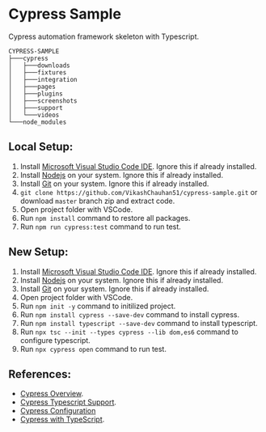 # Cypress Sample
Cypress automation framework skeleton with Typescript.

```
CYPRESS-SAMPLE
├───cypress
│   ├───downloads
│   ├───fixtures
│   ├───integration
│   ├───pages
│   ├───plugins
│   ├───screenshots
│   ├───support
│   └───videos
└───node_modules
```

## Local Setup:
1. Install [Microsoft Visual Studio Code IDE](https://code.visualstudio.com). Ignore this if already installed.
3. Install [Nodejs](https://nodejs.org/) on your system. Ignore this if already installed.
4. Install [Git](https://git-scm.com/download/) on your system. Ignore this if already installed.
5. ```git clone https://github.com/VikashChauhan51/cypress-sample.git``` or download `master` branch zip and extract code.
6. Open project folder with VSCode.
7.  Run  `npm install` command to restore all packages.
8.  Run `npm run cypress:test` command to run test.


## New Setup:
1. Install [Microsoft Visual Studio Code IDE](https://code.visualstudio.com). Ignore this if already installed.
3. Install [Nodejs](https://nodejs.org/) on your system. Ignore this if already installed.
4. Install [Git](https://git-scm.com/download/) on your system. Ignore this if already installed.
5. Open project folder with VSCode.
6. Run `npm init -y` command to initilized project.
7. Run `npm install cypress --save-dev` command to install cypress.
8. Run `npm install typescript --save-dev` command to install typescript.
9. Run `npx tsc --init --types cypress --lib dom,es6` command to configure typescript.
10. Run `npx cypress open` command to run test.


## References:
- [Cypress Overview](https://docs.cypress.io/guides/overview/why-cypress).
- [Cypress Typescript Support](https://docs.cypress.io/guides/tooling/typescript-support).
- [Cypress Configuration](https://docs.cypress.io/guides/references/configuration)
- [Cypress with TypeScript](https://www.youtube.com/watch?v=1nuPwejrnJc).

